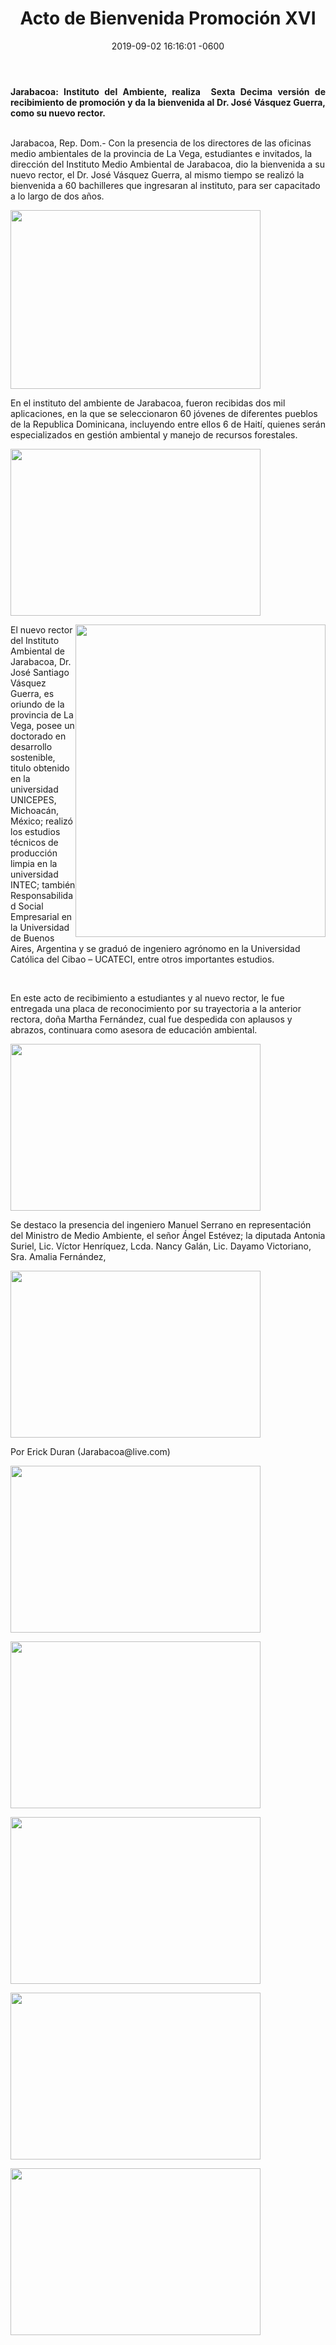 ﻿---
layout: post
title: Acto de Bienvenida Promoción XVI
date: 2019-09-02 16:16:01 -0600
category: eventos
image: https://res.cloudinary.com/duuonteo7/image/upload/v1567609806/Bienvenida%20XVI%20Promocion/WhatsApp_Image_2019-09-04_at_12.05.22.jpg
---

<head>
	
</head>
<body>
<p style="text-align: justify;"><strong>Jarabacoa: Instituto del Ambiente, realiza&nbsp; Sexta Decima versi&oacute;n de recibimiento de promoci&oacute;n y da la bienvenida al Dr. Jos&eacute; V&aacute;squez Guerra, como su nuevo rector.</strong></p>

<p><br />
Jarabacoa, Rep. Dom.- Con la presencia de los directores de las oficinas medio ambientales de la provincia de La Vega, estudiantes e invitados, la direcci&oacute;n del Instituto Medio Ambiental de Jarabacoa, dio la bienvenida a su nuevo rector, el Dr. Jos&eacute; V&aacute;squez Guerra, al mismo tiempo se realiz&oacute; la bienvenida a 60 bachilleres que ingresaran al instituto, para ser capacitado a lo largo de dos a&ntilde;os.</p>

<p><img alt="" src="https://res.cloudinary.com/duuonteo7/image/upload/v1567609808/Bienvenida%20XVI%20Promocion/WhatsApp_Image_2019-09-04_at_12.05.24_1.jpg" style="width: 400px; height: 286px;" /></p>

<p>En el instituto del ambiente de Jarabacoa, fueron recibidas dos mil aplicaciones, en la que se seleccionaron 60 j&oacute;venes de diferentes pueblos de la Republica Dominicana, incluyendo entre ellos 6 de Hait&iacute;, quienes ser&aacute;n especializados en gesti&oacute;n ambiental y manejo de recursos forestales.</p>

<p><img alt="" src="https://res.cloudinary.com/duuonteo7/image/upload/v1567609809/Bienvenida%20XVI%20Promocion/WhatsApp_Image_2019-09-04_at_12.05.12.jpg" style="width: 400px; height: 267px;" /></p>

<p><img alt="" src="https://res.cloudinary.com/duuonteo7/image/upload/v1567609808/Bienvenida%20XVI%20Promocion/WhatsApp_Image_2019-09-04_at_12.05.08.jpg" style="width: 400px; height: 500px; float: right;" />El nuevo rector del Instituto Ambiental de Jarabacoa, Dr. Jos&eacute; Santiago V&aacute;squez Guerra, es oriundo de la provincia de La Vega, posee un doctorado en desarrollo sostenible, titulo obtenido en la universidad UNICEPES, Michoac&aacute;n, M&eacute;xico; realiz&oacute; los estudios t&eacute;cnicos de producci&oacute;n limpia en la universidad INTEC; tambi&eacute;n Responsabilidad Social Empresarial en la Universidad de Buenos Aires, Argentina y se gradu&oacute; de ingeniero agr&oacute;nomo en la Universidad Cat&oacute;lica del Cibao &ndash; UCATECI, entre otros importantes estudios.</p>

<p>&nbsp;</p>

<p>En este acto de recibimiento a estudiantes y al nuevo rector, le fue entregada una placa de reconocimiento por su trayectoria a la anterior rectora, do&ntilde;a Martha Fern&aacute;ndez, cual fue despedida con aplausos y abrazos, continuara como asesora de educaci&oacute;n ambiental.</p>

<p><img alt="" src="https://res.cloudinary.com/duuonteo7/image/upload/v1567609808/Bienvenida%20XVI%20Promocion/WhatsApp_Image_2019-09-04_at_12.05.15.jpg" style="width: 400px; height: 267px;" /></p>

<p>Se destaco la presencia del ingeniero Manuel Serrano en representaci&oacute;n del Ministro de Medio Ambiente, el se&ntilde;or &Aacute;ngel Est&eacute;vez; la diputada Antonia Suriel, Lic. V&iacute;ctor Henr&iacute;quez, Lcda. Nancy Gal&aacute;n, Lic. Dayamo Victoriano, Sra. Amalia Fern&aacute;ndez,</p>

<p><img alt="" src="https://res.cloudinary.com/duuonteo7/image/upload/v1567609807/Bienvenida%20XVI%20Promocion/WhatsApp_Image_2019-09-04_at_12.05.23.jpg" style="width: 400px; height: 267px;" /></p>

<p>Por Erick Duran (Jarabacoa@live.com)</p>

<p><img alt="" src="https://res.cloudinary.com/duuonteo7/image/upload/v1567609809/Bienvenida%20XVI%20Promocion/WhatsApp_Image_2019-09-04_at_12.05.14.jpg" style="width: 400px; height: 267px;" /></p>

<p><img alt="" src="https://res.cloudinary.com/duuonteo7/image/upload/v1567609809/Bienvenida%20XVI%20Promocion/WhatsApp_Image_2019-09-04_at_12.05.12.jpg" style="width: 400px; height: 267px;" /></p>

<p><img alt="" src="https://res.cloudinary.com/duuonteo7/image/upload/v1567609807/Bienvenida%20XVI%20Promocion/WhatsApp_Image_2019-09-04_at_12.05.24.jpg" style="width: 400px; height: 267px;" /></p>

<p><img alt="" src="https://res.cloudinary.com/duuonteo7/image/upload/v1567609807/Bienvenida%20XVI%20Promocion/WhatsApp_Image_2019-09-04_at_12.05.05.jpg" style="width: 400px; height: 267px;" /></p>

<p><img alt="" src="https://res.cloudinary.com/duuonteo7/image/upload/v1567609807/Bienvenida%20XVI%20Promocion/WhatsApp_Image_2019-09-04_at_12.05.19.jpg" style="width: 400px; height: 267px;" /></p>

</body>
</html>
